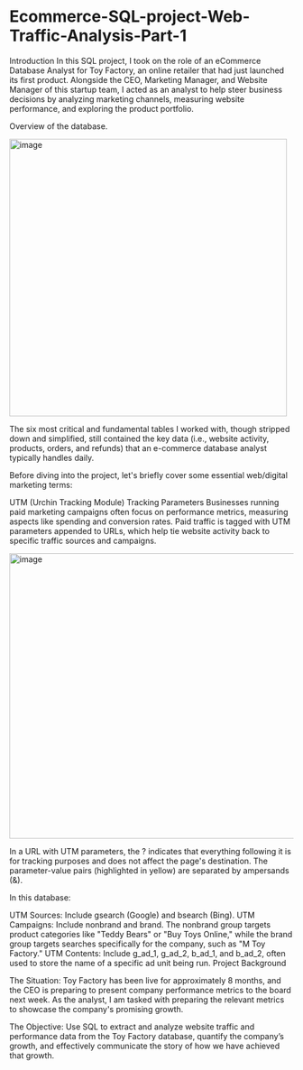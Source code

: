 # Ecommerce-SQL-project-Web-Traffic-Analysis-Part-1
Introduction
In this SQL project, I took on the role of an eCommerce Database Analyst for Toy Factory, an online retailer that had just launched its first product. Alongside the CEO, Marketing Manager, and Website Manager of this startup team, I acted as an analyst to help steer business decisions by analyzing marketing channels, measuring website performance, and exploring the product portfolio.

Overview of the database.

<img width="492" alt="image" src="https://github.com/MustafaRcodes/ecommerce-SQL-project-Web-Traffic-Analysis-Part-1/assets/150495517/1ef69b49-4320-470a-8156-9c5949d3da71">


The six most critical and fundamental tables I worked with, though stripped down and simplified, still contained the key data (i.e., website activity, products, orders, and refunds) that an e-commerce database analyst typically handles daily.

Before diving into the project, let's briefly cover some essential web/digital marketing terms:

UTM (Urchin Tracking Module) Tracking Parameters
Businesses running paid marketing campaigns often focus on performance metrics, measuring aspects like spending and conversion rates. Paid traffic is tagged with UTM parameters appended to URLs, which help tie website activity back to specific traffic sources and campaigns.

<img width="506" alt="image" src="https://github.com/MustafaRcodes/ecommerce-SQL-project-Web-Traffic-Analysis-Part-1/assets/150495517/7ecdd360-8b2d-4a74-b494-6d288c250dc1">


In a URL with UTM parameters, the ? indicates that everything following it is for tracking purposes and does not affect the page's destination. The parameter-value pairs (highlighted in yellow) are separated by ampersands (&).

In this database:

UTM Sources: Include gsearch (Google) and bsearch (Bing).
UTM Campaigns: Include nonbrand and brand. The nonbrand group targets product categories like "Teddy Bears" or "Buy Toys Online," while the brand group targets searches specifically for the company, such as  "M Toy Factory."
UTM Contents: Include g_ad_1, g_ad_2, b_ad_1, and b_ad_2, often used to store the name of a specific ad unit being run.
Project Background

The Situation: Toy Factory has been live for approximately 8 months, and the CEO is preparing to present company performance metrics to the board next week. As the analyst, I am tasked with preparing the relevant metrics to showcase the company's promising growth.

The Objective: Use SQL to extract and analyze website traffic and performance data from the Toy Factory database, quantify the company’s growth, and effectively communicate the story of how we have achieved that growth.
